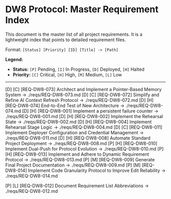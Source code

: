 # DW8 Protocol: Master Requirement Index

This document is the master list of all project requirements. It is a lightweight index that points to detailed requirement files.

Format: `[Status] [Priority] [ID] [Title] -> [Path]`

**Legend:**

- **Status:** `[P]` Pending, `[I]` In Progress, `[D]` Deployed, `[H]` Halted
- **Priority:** `[C]` Critical, `[H]` High, `[M]` Medium, `[L]` Low

---

[D] [C] [REQ-DW8-073] Architect and Implement a Pointer-Based Memory System -> ./reqs/REQ-DW8-073.md
[D] [C] [REQ-DW8-072] Simplify and Refine AI Context Refresh Protocol -> ./reqs/REQ-DW8-072.md
[D] [H] [REQ-DW8-074] End-to-End Test of New Architecture -> ./reqs/REQ-DW8-074.md
[D] [H] [REQ-DW8-001] Implement a persistent failure counter -> ./reqs/REQ-DW8-001.md
[D] [H] [REQ-DW8-002] Implement the Rehearsal State -> ./reqs/REQ-DW8-002.md
[D] [H] [REQ-DW8-004] Implement Rehearsal Stage Logic -> ./reqs/REQ-DW8-004.md
[D] [C] [REQ-DW8-011] Implement Deployer Configuration and Credential Management -> ./reqs/REQ-DW8-011.md
[D] [H] [REQ-DW8-008] Automate Standard Project Deployment -> ./reqs/REQ-DW8-008.md
[P] [H] [REQ-DW8-010] Implement Dual-Push for Protocol Evolution -> ./reqs/REQ-DW8-010.md
[P] [H] [REQ-DW8-013] Implement and Adhere to Dynamic Requirement Protocol -> ./reqs/REQ-DW8-013.md
[P] [M] [REQ-DW8-009] Generate Final Project Documentation -> ./reqs/REQ-DW8-009.md
[P] [M] [REQ-DW8-014] Implement Code Granularity Protocol to Improve Edit Reliability -> ./reqs/REQ-DW8-014.md

[P] [L] [REQ-DW8-012] Document Requirement List Abbreviations -> ./reqs/REQ-DW8-012.md
